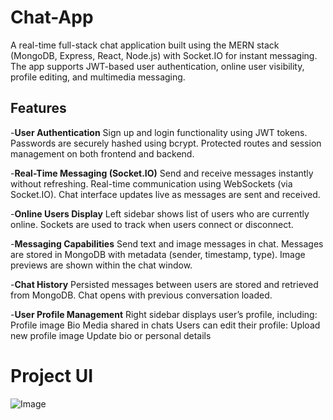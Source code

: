 # **Chat-App**
A real-time full-stack chat application built using the MERN stack (MongoDB, Express, React, Node.js) with Socket.IO for instant messaging. The app supports JWT-based user authentication, online user visibility, profile editing, and multimedia messaging.

## Features
-**User Authentication**
Sign up and login functionality using JWT tokens.
Passwords are securely hashed using bcrypt.
Protected routes and session management on both frontend and backend.

-**Real-Time Messaging (Socket.IO)**
Send and receive messages instantly without refreshing.
Real-time communication using WebSockets (via Socket.IO).
Chat interface updates live as messages are sent and received.

-**Online Users Display**
Left sidebar shows list of users who are currently online.
Sockets are used to track when users connect or disconnect.

-**Messaging Capabilities**
Send text and image messages in chat.
Messages are stored in MongoDB with metadata (sender, timestamp, type).
Image previews are shown within the chat window.

-**Chat History**
Persisted messages between users are stored and retrieved from MongoDB.
Chat opens with previous conversation loaded.

-**User Profile Management**
Right sidebar displays user’s profile, including:
Profile image
Bio
Media shared in chats
Users can edit their profile:
Upload new profile image
Update bio or personal details

# Project UI
![Image](https://github.com/user-attachments/assets/b59dd63a-e3dc-4ef9-bee1-769a37034295)
